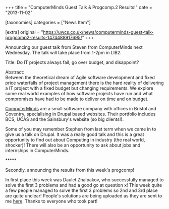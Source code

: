 +++
title = "ComputerMinds Guest Talk & Progcomp.2 Results!"
date = "2013-11-02"

[taxonomies]
categories = ["News Item"]

[extra]
original = "https://uwcs.co.uk/news/computerminds-guest-talk-progcomp2-results-1474488917695/"
+++

Announcing our guest talk from Steven from ComputerMinds next Wednesday. The talk will take place from 1-2pm in LIB2.

Title: Do IT projects always fail, go over budget, and disappoint?

Abstract:  
Between the theoretical dream of Agile software development and fixed price waterfalls of project management there is the hard reality of delivering a IT project with a fixed budget but changing requirements. We explore some real world examples of how software projects have run and what compromises have had to be made to deliver on time and on budget.

[ComputerMinds](http://www.computerminds.co.uk) are a small software company with offices in Bristol and Coventry, specialising in Drupal based websites. Their portfolio includes BCS, UCAS and the Sainsbury's website (so big clients\!).

Some of you may remember Stephen from last term when we came in to give us a talk on Drupal. It was a really good talk and this is a great opportunity to find out about Computing in industry (the real world, shocker)\! There will also be an opportunity to ask about jobs and internships in ComputerMinds.

\*\*\*\*\*

Secondly, announcing the results from this week's progcomp\!

In first place this week was Daulet Zhalpakov, who successfully managed to solve the first 3 problems and had a good go at question x\! This week quite a few people managed to solve the first 3 problems so 2nd and 3rd place are quite unclear\! People's solutions are being uploaded as they are sent to me [here](http://www.ruth.uwcs.co.uk/progcomp/301013/solutions). Thanks to everyone who took part\!

